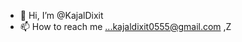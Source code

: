 - 👋 Hi, I’m @KajalDixit
- 📫 How to reach me ...kajaldixit0555@gmail.com
,Z

<!---
KajalDixit/KajalDixit is a ✨ special ✨ repository because its `README.md` (this file) appears on your GitHub profile.
You can click the Preview link to take a look at your changes.
--->
